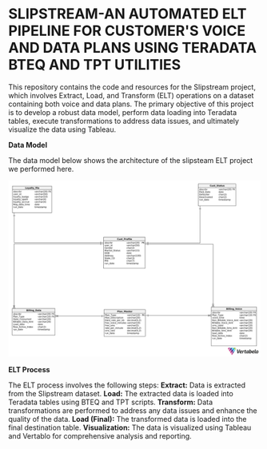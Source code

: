 # SLIPSTREAM-AN AUTOMATED ELT PIPELINE FOR CUSTOMER'S VOICE AND DATA PLANS USING TERADATA BTEQ AND TPT UTILITIES

This repository contains the code and resources for the Slipstream project, which involves Extract, Load, and Transform (ELT) operations on a dataset containing both voice and data plans. The primary objective of this project is to develop a robust data model, perform data loading into Teradata tables, execute transformations to address data issues, and ultimately visualize the data using Tableau.

**Data Model**

The data model below shows the architecture of the slipsteam ELT project we performed here.

![Data Model](Final_Data_Model.png)

**ELT Process**

The ELT process involves the following steps:
**Extract:** Data is extracted from the Slipstream dataset.
**Load:** The extracted data is loaded into Teradata tables using BTEQ and TPT scripts.
**Transform:** Data transformations are performed to address any data issues and enhance the quality of the data.
**Load (Final):** The transformed data is loaded into the final destination table.
**Visualization:** The data is visualized using Tableau and Vertablo for comprehensive analysis and reporting.




